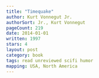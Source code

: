 ```yaml
---
title: "Timequake"
author: Kurt Vonnegut Jr.
authorSort: Jr., Kurt Vonnegut
pageCount: 219
date: 2014-01-01
written: 1997
stars: 4
layout: post
category: book
tags: read unreviewed scifi humor
mapping: USA, North America
---
```

